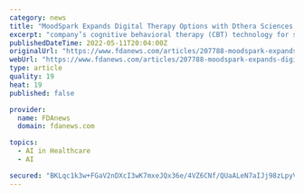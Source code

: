 ```yaml
---
category: news
title: "MoodSpark Expands Digital Therapy Options with Dthera Sciences Purchase"
excerpt: "company’s cognitive behavioral therapy (CBT) technology for seniors suffering ... the company said. MoodSpark, which uses artificial intelligence to identify and help treat depression among the elderly, is designed to uplift the patient with memories ..."
publishedDateTime: 2022-05-11T20:04:00Z
originalUrl: "https://www.fdanews.com/articles/207788-moodspark-expands-digital-therapy-options-with-dthera-sciences-purchase"
webUrl: "https://www.fdanews.com/articles/207788-moodspark-expands-digital-therapy-options-with-dthera-sciences-purchase"
type: article
quality: 19
heat: 19
published: false

provider:
  name: FDAnews
  domain: fdanews.com

topics:
  - AI in Healthcare
  - AI

secured: "BKLqc1k3w+FGaV2nDXcI3wK7mxeJQx36e/4VZ6CNf/QUaALeN7aIJj98zLpyVeun8yoP2vkUp1mluIwlpsWyWSfpYb64UGN3GzLRNOv+Us5dt+UG+g6lYONvSScmk/TfLY7hVjFTdKlTZrWx/oX7/O7jFjbFyEFAEuW6ufawzS9kOhf74VzIqim4gDdTFARdnzN0OxdwUkCDhshkt+QWccOGSpKK/UF820KoqYYo/gk88VT+PYvVK6LqaCeU3Nio7EXXrP0hIoyX5oOk+uWtlwc3Vw85vMCuZGW8m2wiRvnPcMmCKo99C77mQFnst3caPkjtNIljIPP/C/0bVK0qT7m799W4EXyB8M4Xd2saEl8=;AIF6LJH5GsfpcYVu/CjD5Q=="
---
```


